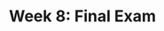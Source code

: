 ---
title: "Week 8: Final Exam"
weekNumber: 8
days:
  - date: "2025-06-24"
    events:
      - name: EXAM
        type: exam
        title: <b>Final Exam (1:30-3:30PM, CHRYS 133)</b>
---